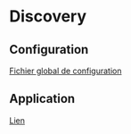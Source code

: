 # Discovery

## Configuration
[Fichier global de configuration](../config/src/main/resources/configService/discovery-service.properties)

## Application
[Lien](http://localhost:8761)